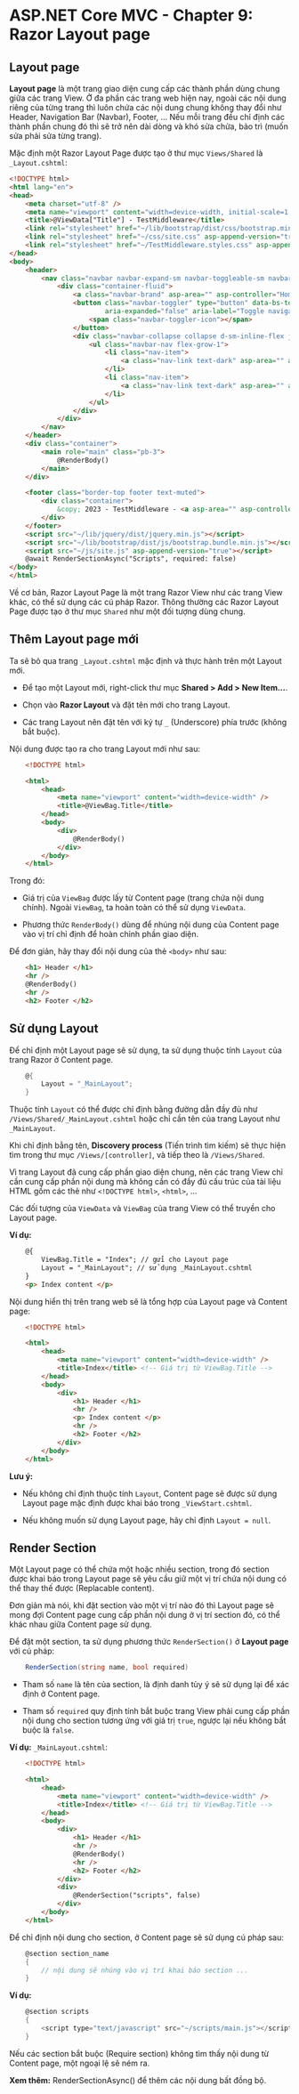 # ASP.NET Core MVC - Chapter 9: Razor Layout page

## Layout page

**Layout page** là một trang giao diện cung cấp các thành phần dùng chung giữa các trang View. Ở đa phần các trang web hiện nay, ngoài các nội dung riêng của từng trang thì luôn chứa các nội dung chung không thay đổi như Header, Navigation Bar (Navbar), Footer, ...
Nếu mỗi trang đều chỉ định các thành phần chung đó thì sẽ trở nên dài dòng và khó sửa chửa, bảo trì (muốn sửa phải sửa từng trang).

Mặc định một Razor Layout Page được tạo ở thư mục `Views/Shared` là `_Layout.cshtml`:

```html
<!DOCTYPE html>
<html lang="en">
<head>
    <meta charset="utf-8" />
    <meta name="viewport" content="width=device-width, initial-scale=1.0" />
    <title>@ViewData["Title"] - TestMiddleware</title>
    <link rel="stylesheet" href="~/lib/bootstrap/dist/css/bootstrap.min.css" />
    <link rel="stylesheet" href="~/css/site.css" asp-append-version="true" />
    <link rel="stylesheet" href="~/TestMiddleware.styles.css" asp-append-version="true" />
</head>
<body>
    <header>
        <nav class="navbar navbar-expand-sm navbar-toggleable-sm navbar-light bg-white border-bottom box-shadow mb-3">
            <div class="container-fluid">
                <a class="navbar-brand" asp-area="" asp-controller="Home" asp-action="Index">TestMiddleware</a>
                <button class="navbar-toggler" type="button" data-bs-toggle="collapse" data-bs-target=".navbar-collapse" aria-controls="navbarSupportedContent"
                        aria-expanded="false" aria-label="Toggle navigation">
                    <span class="navbar-toggler-icon"></span>
                </button>
                <div class="navbar-collapse collapse d-sm-inline-flex justify-content-between">
                    <ul class="navbar-nav flex-grow-1">
                        <li class="nav-item">
                            <a class="nav-link text-dark" asp-area="" asp-controller="Home" asp-action="Index">Home</a>
                        </li>
                        <li class="nav-item">
                            <a class="nav-link text-dark" asp-area="" asp-controller="Home" asp-action="Privacy">Privacy</a>
                        </li>
                    </ul>
                </div>
            </div>
        </nav>
    </header>
    <div class="container">
        <main role="main" class="pb-3">
            @RenderBody()
        </main>
    </div>

    <footer class="border-top footer text-muted">
        <div class="container">
            &copy; 2023 - TestMiddleware - <a asp-area="" asp-controller="Home" asp-action="Privacy">Privacy</a>
        </div>
    </footer>
    <script src="~/lib/jquery/dist/jquery.min.js"></script>
    <script src="~/lib/bootstrap/dist/js/bootstrap.bundle.min.js"></script>
    <script src="~/js/site.js" asp-append-version="true"></script>
    @await RenderSectionAsync("Scripts", required: false)
</body>
</html>
```

Về cơ bản, Razor Layout Page là một trang Razor View như các trang View khác, có thể sử dụng các cú pháp Razor. Thông thường các Razor Layout Page được tạo ở thư mục `Shared` như một đối tượng dùng chung.

## Thêm Layout page mới

Ta sẽ bỏ qua trang `_Layout.cshtml` mặc định và thực hành trên một Layout mới.

* Để tạo một Layout mới, right-click thư mục **Shared > Add > New Item...**.

* Chọn vào **Razor Layout** và đặt tên mới cho trang Layout.

* Các trang Layout nên đặt tên với ký tự `_` (Underscore) phía trước (không bắt buộc).

Nội dung được tạo ra cho trang Layout mới như sau:

```html
    <!DOCTYPE html>

    <html>
        <head>
            <meta name="viewport" content="width=device-width" />
            <title>@ViewBag.Title</title>
        </head>
        <body>
            <div>
                @RenderBody()
            </div>
        </body>
    </html>
```

Trong đó:
* Giá trị của `ViewBag` được lấy từ Content page (trang chứa nội dung chính). Ngoài `ViewBag`, ta hoàn toàn có thể sử dụng `ViewData`.

* Phương thức `RenderBody()` dùng để nhúng nội dung của Content page vào vị trí chỉ định để hoàn chỉnh phần giao diện.

Để đơn giản, hãy thay đổi nội dung của thẻ `<body>` như sau:

```html
    <h1> Header </h1>
    <hr />
    @RenderBody()
    <hr />
    <h2> Footer </h2>
```

## Sử dụng Layout

Để chỉ định một Layout page sẽ sử dụng, ta sử dụng thuộc tính `Layout` của trang Razor ở Content page.

```cs
    @{
        Layout = "_MainLayout";
    }
```

Thuộc tính `Layout` có thể được chỉ định bằng đường dẫn đầy đủ như `/Views/Shared/_MainLayout.cshtml` 
hoặc chỉ cần tên của trang Layout như `_MainLayout`.

Khi chỉ định bằng tên, **Discovery process** (Tiến trình tìm kiếm) sẽ thực hiện tìm trong thư mục `/Views/[controller]`, và tiếp theo là `/Views/Shared`.

Vì trang Layout đã cung cấp phần giao diện chung, nên các trang View chỉ cần cung cấp phần nội dung mà không cần có đầy đủ 
cấu trúc của tài liệu HTML gồm các thẻ như `<!DOCTYPE html>`, `<html>`, ...

Các đối tượng của `ViewData` và `ViewBag` của trang View có thể truyền cho Layout page.

**Ví dụ:**

```html
    @{
        ViewBag.Title = "Index"; // gửi cho Layout page
        Layout = "_MainLayout"; // sử dụng _MainLayout.cshtml
    }
    <p> Index content </p>
```
Nội dung hiển thị trên trang web sẽ là tổng hợp của Layout page và Content page:

```html
    <!DOCTYPE html>

    <html>
        <head>
            <meta name="viewport" content="width=device-width" />
            <title>Index</title> <!-- Giá trị từ ViewBag.Title -->
        </head>
        <body>
            <div>
                <h1> Header </h1>
                <hr />
                <p> Index content </p>
                <hr />
                <h2> Footer </h2>
            </div>
        </body>
    </html>
```

**Lưu ý:**
* Nếu không chỉ định thuộc tính `Layout`, Content page sẽ được sử dụng Layout page mặc định được khai báo trong `_ViewStart.cshtml`.

* Nếu không muốn sử dụng Layout page, hãy chỉ định `Layout = null`.

## Render Section

Một Layout page có thể chứa một hoặc nhiều section, trong đó section được khai báo trong Layout page
sẽ yêu cầu giữ một vị trí chứa nội dung có thể thay thế được (Replacable content). 

Đơn giản mà nói, khi đặt section vào một vị trí nào đó thì Layout page sẽ mong đợi Content page cung cấp phần nội dung ở vị trí section đó, 
có thể khác nhau giữa Content page sử dụng.

Để đặt một section, ta sử dụng phương thức `RenderSection()` ở **Layout page** với cú pháp:

```cs
    RenderSection(string name, bool required)
```

* Tham số `name` là tên của section, là định danh tùy ý sẽ sử dụng lại để xác định ở Content page.

* Tham số `required` quy định tính bắt buộc trang View phải cung cấp phần nội dung cho section tương ứng với giá trị `true`, 
ngược lại nếu không bắt buộc là `false`.

**Ví dụ:** `_MainLayout.cshtml`:

```html
    <!DOCTYPE html>

    <html>
        <head>
            <meta name="viewport" content="width=device-width" />
            <title>Index</title> <!-- Giá trị từ ViewBag.Title -->
        </head>
        <body>
            <div>
                <h1> Header </h1>
                <hr />
                @RenderBody()
                <hr />
                <h2> Footer </h2>
            </div>
            <div>
                @RenderSection("scripts", false)
            </div>
        </body>
    </html>
```

Để chỉ định nội dung cho section, ở Content page sẽ sử dụng cú pháp sau:

```cs
    @section section_name
    {
        // nội dung sẽ nhúng vào vị trí khai báo section ...
    }
```

**Ví dụ:**

```cs
    @section scripts
    {
        <script type="text/javascript" src="~/scripts/main.js"></script>
    }
```

Nếu các section bắt buộc (Require section) không tìm thấy nội dung từ Content page, một ngoại lệ sẽ ném ra.

**Xem thêm:** RenderSectionAsync() để thêm các nội dung bất đồng bộ.
